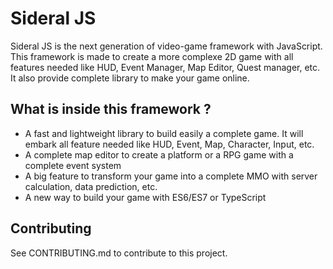 # Sideral JS 

Sideral JS is the next generation of video-game framework with JavaScript. This framework is made to create a more complexe 2D game with all features needed like HUD, Event Manager, Map Editor, Quest manager, etc.
It also provide complete library to make your game online.

## What is inside this framework ?

 - A fast and lightweight library to build easily a complete game. It will embark all feature needed like HUD, Event, Map, Character, Input, etc.
 - A complete map editor to create a platform or a RPG game with a complete event system
 - A big feature to transform your game into a complete MMO with server calculation, data prediction, etc.
 - A new way to build your game with ES6/ES7 or TypeScript
 
## Contributing
 
See CONTRIBUTING.md to contribute to this project.